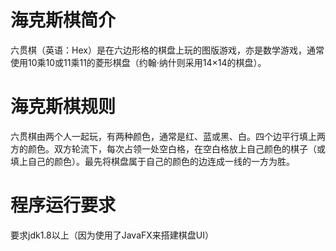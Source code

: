 # 海克斯棋简介
六贯棋（英语：Hex）是在六边形格的棋盘上玩的图版游戏，亦是数学游戏，通常使用10乘10或11乘11的菱形棋盘（约翰·纳什则采用14×14的棋盘）。
# 海克斯棋规则
六贯棋由两个人一起玩，有两种颜色，通常是红、蓝或黑、白。四个边平行填上两方的颜色。双方轮流下，每次占领一处空白格，在空白格放上自己颜色的棋子（或填上自己的颜色）。最先将棋盘属于自己的颜色的边连成一线的一方为胜。
# 程序运行要求
要求jdk1.8以上（因为使用了JavaFX来搭建棋盘UI）


